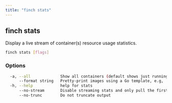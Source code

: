 ```yaml
---
title: "finch stats"
---
```


## finch stats

Display a live stream of container(s) resource usage statistics.

```bash
finch stats [flags]
```

### Options

```bash
  -a, --all             Show all containers (default shows just running)
      --format string   Pretty-print images using a Go template, e.g, '{{json .}}'
  -h, --help            help for stats
      --no-stream       Disable streaming stats and only pull the first result
      --no-trunc        Do not truncate output
```
